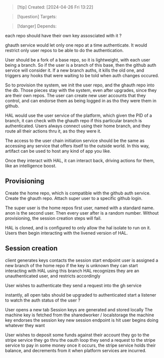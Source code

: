 
>[!tip] Created: [2024-04-26 Fri 13:22]

>[!question] Targets: 

>[!danger] Depends: 

each repo should have their own key assosciated with it ?

ghauth service would let only one repo at a time authenticate.
It would restrict only user repos to be able to do the authentication.

User should be a fork of a base repo, so it is lightweight, with each user being a branch.  So if the user is a branch of this base, then the github auth service will consider it.  If a new branch auths, it kills the old one, and triggers any hooks that were waiting to be told when auth changes occured.

So to provision the system, we init the user repo, and the ghauth repo into the db.  Those pieces stay with the system, even after upgrades, since they are their own repos.  The user can create new user accounts that they control, and can endorse them as being logged in as tho they were them in github.

HAL would use the user service of the platform, which given the PID of a branch, it can check with the ghauth repo if this particular branch is authenticated.  Users always connect using their home branch, and they route all their actions thru it, as tho they were it.

The access to the user chain initiation service should be the same as accessing any service that offers itself to the outside world.  In this way, artifact can be used to host any kind of app you like.

Once they interact with HAL, it can interact back, driving actions for them, like an intelligence boost.
## Provisioning
Create the home repo, which is compatible with the github auth service.
Create the ghauth repo.
Attach super user to a specific github login.

The super user is the home repos first user, named with a standard name.
anon is the second user.
Then every user after is a random number.
Without provisioning, the session creation steps will fail.

HAL is cloned, and is configured to only allow the hal isolate to run on it.
Users then begin interacting with the livened version of HAL.

## Session creation
client generates keys
contacts the session start endpoint
user is assigned a new branch of the home repo if the key is unknown
they can start interacting with HAL using this branch
HAL recognizes they are an unauthenticated user, and restricts accordingly

User wishes to authenticate
they send a request into the gh service


instantly, all open tabs should be upgraded to authenticated
start a listener to watch the auth status of the user ?

User opens a new tab
Session keys are generated and stored locally
The machine key is fetched from the sharedworker / localstorage
the machine key endorses the session key
new session endpoint is hit
user begins doing whatever they want


User wishes to deposit some funds against their account
they go to the stripe service
they go thru the oauth loop
they send a request to the stripe service to pay in some money
once it occurs, the stripe service holds their balance, and decrements from it when platform services are incurred.



